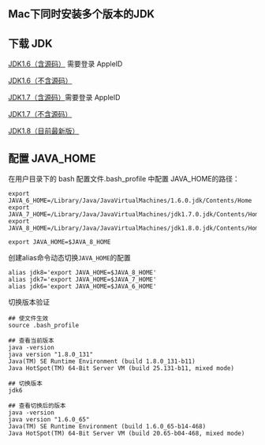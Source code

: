 ## Mac下同时安装多个版本的JDK

## 下载 JDK

[JDK1.6（含源码）](https://download.developer.apple.com/Developer_Tools/java_for_os_x_2013005_developer_package/java_for_os_x_2013005_dp__11m4609.dmg) 需要登录 AppleID

[JDK1.6（不含源码）](https://support.apple.com/kb/DL1572?viewlocale=zh_CN&locale=zh_CN)

[JDK1.7（含源码）](https://download.developer.apple.com/Developer_Tools/java_for_mac_os_x_10.6_update_17_developer_package/java_for_mac_os_x_10.6_update_17_dp__10m4609.dmg)需要登录 AppleID

[JDK1.7（不含源码）](https://support.apple.com/kb/DL1573?viewlocale=zh_CN&locale=zh_CN)

[JDK1.8（目前最新版）](https://www.java.com/zh_CN/download/mac_download.jsp)



## 配置 JAVA_HOME

在用户目录下的 bash 配置文件.bash_profile 中配置 JAVA_HOME的路径：

```
export JAVA_6_HOME=/Library/Java/JavaVirtualMachines/1.6.0.jdk/Contents/Home
export JAVA_7_HOME=/Library/Java/JavaVirtualMachines/jdk1.7.0.jdk/Contents/Home
export JAVA_8_HOME=/Library/Java/JavaVirtualMachines/jdk1.8.0.jdk/Contents/Home

export JAVA_HOME=$JAVA_8_HOME
```



创建alias命令动态切换`JAVA_HOME`的配置

```
alias jdk8='export JAVA_HOME=$JAVA_8_HOME'
alias jdk7='export JAVA_HOME=$JAVA_7_HOME'
alias jdk6='export JAVA_HOME=$JAVA_6_HOME'
```



切换版本验证

```
## 使文件生效
source .bash_profile 

## 查看当前版本
java -version
java version "1.8.0_131"
Java(TM) SE Runtime Environment (build 1.8.0_131-b11)
Java HotSpot(TM) 64-Bit Server VM (build 25.131-b11, mixed mode)

## 切换版本
jdk6

## 查看切换后的版本
java -version
java version "1.6.0_65"
Java(TM) SE Runtime Environment (build 1.6.0_65-b14-468)
Java HotSpot(TM) 64-Bit Server VM (build 20.65-b04-468, mixed mode)
```